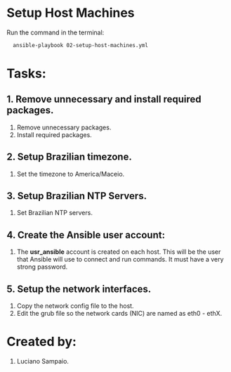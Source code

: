 # Setup Host Machines

Run the command in the terminal:
```bash
  ansible-playbook 02-setup-host-machines.yml
```

# Tasks:

## 1. Remove unnecessary and install required packages.
  1. Remove unnecessary packages.
  1. Install required packages.

## 2. Setup Brazilian timezone.
  1. Set the timezone to America/Maceio.

## 3. Setup Brazilian NTP Servers.
  1. Set Brazilian NTP servers.

## 4. Create the Ansible user account:
  1. The **usr_ansible** account is created on each host. This will be the user that Ansible will use to connect and run commands. It must have a very strong password.

## 5. Setup the network interfaces.
  1. Copy the network config file to the host.
  2. Edit the grub file so the network cards (NIC) are named as eth0 - ethX.

# Created by: 

1. Luciano Sampaio.